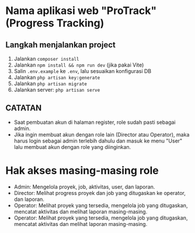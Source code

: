 # Nama aplikasi web "ProTrack" (Progress Tracking)

## Langkah menjalankan project
1. Jalankan `composer install`
2. Jalankan `npm install && npm run dev` (jika pakai Vite)
3. Salin `.env.example` ke `.env`, lalu sesuaikan konfigurasi DB
4. Jalankan `php artisan key:generate`
5. Jalankan `php artisan migrate`
6. Jalankan server: `php artisan serve`

## CATATAN
- Saat pembuatan akun di halaman register, role sudah pasti sebagai admin.
- Jika ingin membuat akun dengan role lain (Director atau Operator), maka harus login sebagai admin terlebih dahulu dan masuk ke menu "User" lalu membuat akun dengan role yang diinginkan.

# Hak akses masing-masing role
- Admin: Mengelola proyek, job, aktivitas, user, dan laporan.
- Director: Melihat progress proyek dan job yang ditugaskan ke operator, dan laporan.
- Operator: Melihat proyek yang tersedia, mengelola job yang ditugaskan, mencatat aktivitas dan melihat laporan masing-masing.
- Operator: Melihat proyek yang tersedia, mengelola job yang ditugaskan, mencatat aktivitas dan melihat laporan masing-masing.

